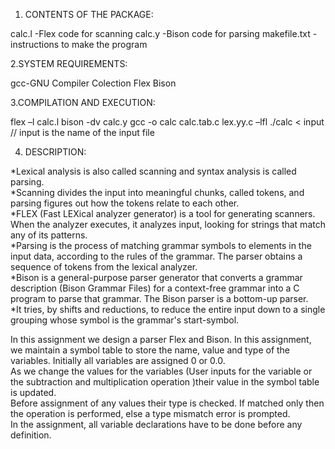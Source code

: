 
1. CONTENTS OF THE PACKAGE:

 calc.l		-Flex code for scanning
 calc.y		-Bison code for parsing
 makefile.txt	-instructions to make the program

2.SYSTEM REQUIREMENTS:

 gcc-GNU Compiler Colection
 Flex 
 Bison 

3.COMPILATION AND EXECUTION:

 flex –l calc.l 
 bison -dv calc.y 
 gcc -o calc calc.tab.c lex.yy.c –lfl 
 ./calc < input // input is the name of the input file

4. DESCRIPTION:

*Lexical analysis is also called scanning and syntax analysis is called parsing.<br />
*Scanning divides the input into meaningful chunks, called tokens, and parsing figures out how the tokens relate to each other.<br />
*FLEX (Fast LEXical analyzer generator) is a tool for generating scanners. When the analyzer executes, it analyzes input, 
looking for strings that match any of its patterns. <br />
*Parsing is the process of matching grammar symbols to elements in the input data, according to the rules of the grammar. 
The parser obtains a sequence of tokens from the lexical analyzer. <br />
*Bison is a general-purpose parser generator that converts a grammar description (Bison Grammar Files) for a context-free grammar
 into a C program to parse that grammar. The Bison parser is a bottom-up parser. <br />
*It tries, by shifts and reductions, to reduce the entire input down to a single grouping whose symbol is the grammar's start-symbol.<br />

In this assignment we design a parser Flex and Bison. In this assignment, we maintain a symbol table to store the name, value and type 
of the variables. Initially all variables are assigned 0 or 0.0. <br />
As we change the values for the variables (User inputs for the variable or the subtraction and multiplication operation )their value in the symbol table is updated. <br />
Before assignment of any values their type is checked. If matched only then the operation is performed, else a type mismatch error is prompted.<br />
In the assignment, all variable declarations have to be done before any definition.  <br />


